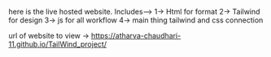 here is the live hosted website.
Includes-->
1-> Html for format
2-> Tailwind for design
3-> js for all workflow
4-> main thing tailwind and css connection

url of website to view ->  https://atharva-chaudhari-11.github.io/TailWind_project/
